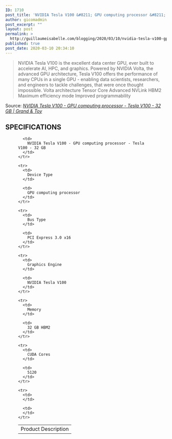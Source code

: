```yaml
---
ID: 1710
post_title: 'NVIDIA Tesla V100 &#8211; GPU computing processor &#8211; Tesla V100 &#8211; 32 GB | Grand &#038; Toy'
author: gicomadmin
post_excerpt: ""
layout: post
permalink: >
  http://guillaumeisabelle.com/blogging/2020/03/10/nvidia-tesla-v100-gpu-computing-processor-tesla-v100-32-gb-grand-toy/
published: true
post_date: 2020-03-10 20:34:10
---
```

> NVIDIA Tesla V100 is the excellent data center GPU, ever built to accelerate AI, HPC, and graphics. Powered by NVIDIA Volta, the advanced GPU architecture, Tesla V100 offers the performance of many CPUs in a single GPU - enabling data scientists, researchers, and engineers to tackle challenges, that were once thought impossible. Volta architecture Tensor Core Advanced NVLink HBM2 Maximum efficiency mode Improved programmability

Source: *[NVIDIA Tesla V100 - GPU computing processor - Tesla V100 - 32 GB | Grand & Toy][1]*

<!-- wp:more -->

<!--more-->

<!-- /wp:more -->

<!-- wp:heading -->

## SPECIFICATIONS

<!-- /wp:heading -->

<!-- wp:table --><figure class="wp-block-table">

<table class="">
  <tbody>
    <tr>
      <td>
        Product Description
      </td>
      
      <td>
        NVIDIA Tesla V100 - GPU computing processor - Tesla V100 - 32 GB
      </td>
    </tr>
    
    <tr>
      <td>
        Device Type
      </td>
      
      <td>
        GPU computing processor
      </td>
    </tr>
    
    <tr>
      <td>
        Bus Type
      </td>
      
      <td>
        PCI Express 3.0 x16
      </td>
    </tr>
    
    <tr>
      <td>
        Graphics Engine
      </td>
      
      <td>
        NVIDIA Tesla V100
      </td>
    </tr>
    
    <tr>
      <td>
        Memory
      </td>
      
      <td>
        32 GB HBM2
      </td>
    </tr>
    
    <tr>
      <td>
        CUDA Cores
      </td>
      
      <td>
        5120
      </td>
    </tr>
    
    <tr>
      <td>
      </td>
      
      <td>
      </td>
    </tr>
  </tbody>
</table></figure> 

<!-- /wp:table -->

 [1]: https://www.grandandtoy.com/en/product/IM508DDQ.aspx?s_kwcid=AL!8312!3!385725938521!!!u!833892844211!&gclid=Cj0KCQjw9ZzzBRCKARIsANwXaeL7pQhmBphaGbkbK59neDQbgxVK0fBYs_UrhKVk2sbfVhyqln7uoTYaAnYLEALw_wcB